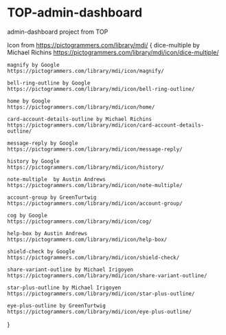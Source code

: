 # TOP-admin-dashboard
admin-dashboard project from TOP

Icon from https://pictogrammers.com/library/mdi/ {
    dice-multiple by Michael Richins
    https://pictogrammers.com/library/mdi/icon/dice-multiple/
    
    magnify by Google
    https://pictogrammers.com/library/mdi/icon/magnify/

    bell-ring-outline by Google
    https://pictogrammers.com/library/mdi/icon/bell-ring-outline/

    home by Google
    https://pictogrammers.com/library/mdi/icon/home/

    card-account-details-outline by Michael Richins
    https://pictogrammers.com/library/mdi/icon/card-account-details-outline/

    message-reply by Google
    https://pictogrammers.com/library/mdi/icon/message-reply/
    
    history by Google
    https://pictogrammers.com/library/mdi/icon/history/

    note-multiple  by Austin Andrews
    https://pictogrammers.com/library/mdi/icon/note-multiple/

    account-group by GreenTurtwig 
    https://pictogrammers.com/library/mdi/icon/account-group/

    cog by Google
    https://pictogrammers.com/library/mdi/icon/cog/

    help-box by Austin Andrews
    https://pictogrammers.com/library/mdi/icon/help-box/

    shield-check by Google
    https://pictogrammers.com/library/mdi/icon/shield-check/

    share-variant-outline by Michael Irigoyen
    https://pictogrammers.com/library/mdi/icon/share-variant-outline/

    star-plus-outline by Michael Irigoyen
    https://pictogrammers.com/library/mdi/icon/star-plus-outline/

    eye-plus-outline by GreenTurtwig 
    https://pictogrammers.com/library/mdi/icon/eye-plus-outline/
}




